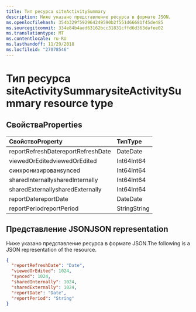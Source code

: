 ```yaml
---
title: Тип ресурса siteActivitySummary
description: Ниже указано представление ресурса в формате JSON.
ms.openlocfilehash: 354b329f592964249590b2f551d66681f45de485
ms.sourcegitcommit: 334e84b4aed63162bcc31831cffd6d363dafee02
ms.translationtype: MT
ms.contentlocale: ru-RU
ms.lasthandoff: 11/29/2018
ms.locfileid: "27078546"
---
```

# <a name="siteactivitysummary-resource-type"></a><span data-ttu-id="0df43-103">Тип ресурса siteActivitySummary</span><span class="sxs-lookup"><span data-stu-id="0df43-103">siteActivitySummary resource type</span></span>

## <a name="properties"></a><span data-ttu-id="0df43-104">Свойства</span><span class="sxs-lookup"><span data-stu-id="0df43-104">Properties</span></span>

| <span data-ttu-id="0df43-105">Свойство</span><span class="sxs-lookup"><span data-stu-id="0df43-105">Property</span></span>          | <span data-ttu-id="0df43-106">Тип</span><span class="sxs-lookup"><span data-stu-id="0df43-106">Type</span></span>   |
| :---------------- | :----- |
| <span data-ttu-id="0df43-107">reportRefreshDate</span><span class="sxs-lookup"><span data-stu-id="0df43-107">reportRefreshDate</span></span> | <span data-ttu-id="0df43-108">Date</span><span class="sxs-lookup"><span data-stu-id="0df43-108">Date</span></span>   |
| <span data-ttu-id="0df43-109">viewedOrEdited</span><span class="sxs-lookup"><span data-stu-id="0df43-109">viewedOrEdited</span></span>    | <span data-ttu-id="0df43-110">Int64</span><span class="sxs-lookup"><span data-stu-id="0df43-110">Int64</span></span>  |
| <span data-ttu-id="0df43-111">синхронизирован</span><span class="sxs-lookup"><span data-stu-id="0df43-111">synced</span></span>            | <span data-ttu-id="0df43-112">Int64</span><span class="sxs-lookup"><span data-stu-id="0df43-112">Int64</span></span>  |
| <span data-ttu-id="0df43-113">sharedInternally</span><span class="sxs-lookup"><span data-stu-id="0df43-113">sharedInternally</span></span>  | <span data-ttu-id="0df43-114">Int64</span><span class="sxs-lookup"><span data-stu-id="0df43-114">Int64</span></span>  |
| <span data-ttu-id="0df43-115">sharedExternally</span><span class="sxs-lookup"><span data-stu-id="0df43-115">sharedExternally</span></span>  | <span data-ttu-id="0df43-116">Int64</span><span class="sxs-lookup"><span data-stu-id="0df43-116">Int64</span></span>  |
| <span data-ttu-id="0df43-117">reportDate</span><span class="sxs-lookup"><span data-stu-id="0df43-117">reportDate</span></span>        | <span data-ttu-id="0df43-118">Date</span><span class="sxs-lookup"><span data-stu-id="0df43-118">Date</span></span>   |
| <span data-ttu-id="0df43-119">reportPeriod</span><span class="sxs-lookup"><span data-stu-id="0df43-119">reportPeriod</span></span>      | <span data-ttu-id="0df43-120">String</span><span class="sxs-lookup"><span data-stu-id="0df43-120">String</span></span> |

## <a name="json-representation"></a><span data-ttu-id="0df43-121">Представление JSON</span><span class="sxs-lookup"><span data-stu-id="0df43-121">JSON representation</span></span>

<span data-ttu-id="0df43-122">Ниже указано представление ресурса в формате JSON.</span><span class="sxs-lookup"><span data-stu-id="0df43-122">The following is a JSON representation of the resource.</span></span>

<!-- {
  "blockType": "resource",
  "@odata.type": "microsoft.graph.siteActivitySummary"
} -->

```json
{
  "reportRefreshDate": "Date", 
  "viewedOrEdited": 1024, 
  "synced": 1024, 
  "sharedInternally": 1024, 
  "sharedExternally": 1024, 
  "reportDate": "Date", 
  "reportPeriod": "String"
}
```

